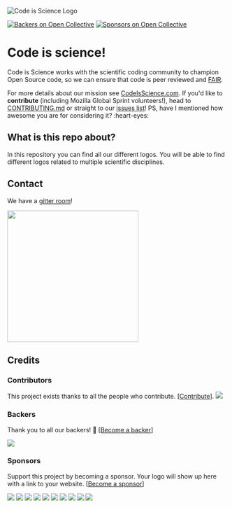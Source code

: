 ![Code is Science Logo](Blue-Red-Parenthesis/code-is-science-large.png)

[![Backers on Open Collective](https://opencollective.com/code-is-science/backers/badge.svg)](#backers)
[![Sponsors on Open Collective](https://opencollective.com/code-is-science/sponsors/badge.svg)](#sponsors) 

# Code is science!

Code is Science works with the scientific coding community to champion Open Source code, so we can ensure that code is peer reviewed and [FAIR](https://www.nature.com/articles/sdata201618).

For more details about our mission see [CodeIsScience.com](http://www.codeisscience.com). If you'd like to **contribute** (including Mozilla Global Sprint volunteers!), head to [CONTRIBUTING.md](CONTRIBUTING.md) or straight to our [issues list](https://github.com/yochannah/code-is-science/issues)! PS, have I mentioned how awesome you are for considering it? :heart-eyes:

## What is this repo about?
In this repository you can find all our different logos.
You will be able to find different logos related to multiple scientific disciplines.

## Contact
We have a [gitter room](https://gitter.im/codeisscience/Lobby#)!

<a href="https://opencollective.com/code-is-science/donate" target="_blank">
  <img src="https://opencollective.com/code-is-science/donate/button@2x.png?color=blue" width=300 />
</a>



## Credits 

### Contributors

This project exists thanks to all the people who contribute. [[Contribute](CONTRIBUTING.md)].
<a href="graphs/contributors"><img src="https://opencollective.com/code-is-science/contributors.svg?width=890&button=false" /></a>


### Backers

Thank you to all our backers! 🙏 [[Become a backer](https://opencollective.com/code-is-science#backer)]

<a href="https://opencollective.com/code-is-science#backers" target="_blank"><img src="https://opencollective.com/code-is-science/backers.svg?width=890"></a>


### Sponsors

Support this project by becoming a sponsor. Your logo will show up here with a link to your website. [[Become a sponsor](https://opencollective.com/code-is-science#sponsor)]

<a href="https://opencollective.com/code-is-science/sponsor/0/website" target="_blank"><img src="https://opencollective.com/code-is-science/sponsor/0/avatar.svg"></a>
<a href="https://opencollective.com/code-is-science/sponsor/1/website" target="_blank"><img src="https://opencollective.com/code-is-science/sponsor/1/avatar.svg"></a>
<a href="https://opencollective.com/code-is-science/sponsor/2/website" target="_blank"><img src="https://opencollective.com/code-is-science/sponsor/2/avatar.svg"></a>
<a href="https://opencollective.com/code-is-science/sponsor/3/website" target="_blank"><img src="https://opencollective.com/code-is-science/sponsor/3/avatar.svg"></a>
<a href="https://opencollective.com/code-is-science/sponsor/4/website" target="_blank"><img src="https://opencollective.com/code-is-science/sponsor/4/avatar.svg"></a>
<a href="https://opencollective.com/code-is-science/sponsor/5/website" target="_blank"><img src="https://opencollective.com/code-is-science/sponsor/5/avatar.svg"></a>
<a href="https://opencollective.com/code-is-science/sponsor/6/website" target="_blank"><img src="https://opencollective.com/code-is-science/sponsor/6/avatar.svg"></a>
<a href="https://opencollective.com/code-is-science/sponsor/7/website" target="_blank"><img src="https://opencollective.com/code-is-science/sponsor/7/avatar.svg"></a>
<a href="https://opencollective.com/code-is-science/sponsor/8/website" target="_blank"><img src="https://opencollective.com/code-is-science/sponsor/8/avatar.svg"></a>
<a href="https://opencollective.com/code-is-science/sponsor/9/website" target="_blank"><img src="https://opencollective.com/code-is-science/sponsor/9/avatar.svg"></a>

